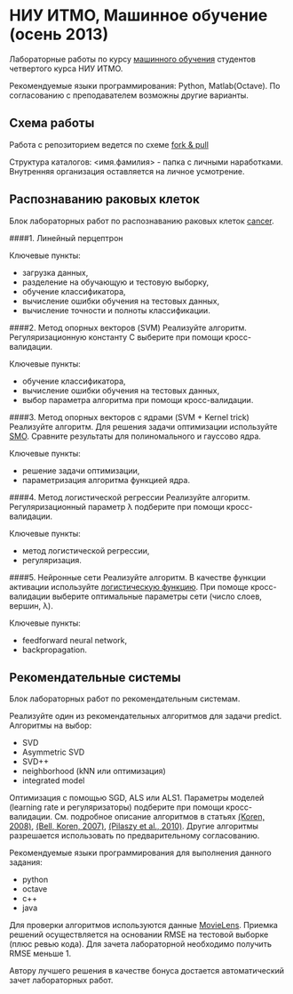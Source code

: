 НИУ ИТМО, Машинное обучение (осень 2013)
================================================

Лабораторные работы по курсу [машинного обучения][ml home] студентов
четвертого курса НИУ ИТМО.

Рекомендуемые языки программирования: Python, Matlab(Octave). 
По согласованию с преподавателем возможны другие варианты.

Схема работы
-------------------

Работа с репозиторием ведется по схеме [fork & pull][fork-pull]

Структура каталогов: <имя.фамилия> - папка с личными наработками.
Внутренняя организация оставляется на личное усмотрение.

[ml home]: http://neerc.ifmo.ru/~ml
[fork-pull]: https://help.github.com/articles/using-pull-requests

Распознаванию раковых клеток
-------------------
Блок лабораторных работ по распознаванию раковых клеток [cancer].

####1. Линейный перцептрон 

Ключевые пункты:
- загрузка данных,
- разделение на обучающую и тестовую выборку,
- обучение классификатора,
- вычисление ошибки обучения на тестовых данных,
- вычисление точноcти и полноты классификации.

####2. Метод опорных векторов (SVM)
Реализуйте алгоритм. Регуляризационную константу C выберите при
помощи кросс-валидации.

Ключевые пункты:
- обучение классификатора,
- вычисление ошибки обучения на тестовых данных,
- выбор параметра алгоритма при помощи кросс-валидации.

####3. Метод опорных векторов с ядрами (SVM + Kernel trick)
Реализуйте алгоритм. Для решения задачи оптимизации используйте [SMO]. 
Сравните результаты для полиномального и гауссово ядра.

Ключевые пункты:
- решение задачи оптимизации,
- параметризация алгоритма функцией ядра.

####4. Метод логистической регрессии
Реализуйте алгоритм. Регуляризационный параметр λ подберите при помощи кросс-валидации.

Ключевые пункты:
- метод логистической регрессии,
- регуляризация.

####5. Нейронные сети
Реализуйте алгоритм. В качестве функции активации используйте [логистическую функцию][logistic].
При помоще кросс-валидации выберите оптимальные параметры сети (число слоев, вершин, λ).

Ключевые пункты:
- feedforward neural network,
- backpropagation.


[cancer]: http://archive.ics.uci.edu/ml/datasets/Breast+Cancer+Wisconsin+%28Diagnostic%29
[SMO]: http://cs229.stanford.edu/materials/smo.pdf
[logistic]: http://en.wikipedia.org/wiki/Logistic_function

Рекомендательные системы
------------------
Блок лабораторных работ по рекомендательным системам.

Реализуйте один из рекомендательных алгоритмов для задачи predict.
Алгоритмы на выбор:
- SVD
- Asymmetric SVD
- SVD++
- neighborhood (kNN или оптимизация)
- integrated model

Оптимизация с помощью SGD, ALS или ALS1. Параметры моделей (learning rate и регуляризаторы) подберите при помощи кросс-валидации.
См. подробное описание алгоритмов в статьях [(Koren, 2008)][svd], [(Bell, Koren, 2007)][als], [(Pilaszy et al., 2010)][als1].
Другие алгоритмы разрешается использовать по предварительному согласованию.

Рекомендуемые языки программирования для выполнения данного задания:
- python
- octave
- c++
- java

Для проверки алгоритмов используются данные [MovieLens][movielens].
Приемка решений осуществляется на основании RMSE на тестовой выборке (плюс ревью кода). Для зачета лабораторной необходимо получить RMSE меньше 1.

Автору лучшего решения в качестве бонуса достается автоматический зачет лабораторных работ.

[movielens]: http://yadi.sk/d/AShZg1HeCdAjD
[svd]: http://yadi.sk/d/pTVIQqFP6TjWm
[als]: http://yadi.sk/d/hinRQtkN7LXKt
[als1]: http://yadi.sk/d/ye_l0Z0u6vUvO
